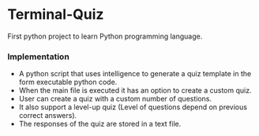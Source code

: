 # Terminal-Quiz
First python project to learn Python programming language.

### Implementation

* A python script that uses intelligence to generate a quiz template in the form executable python code.
* When the main file is executed it has an option to create a custom quiz.
* User can create a quiz with a custom number of questions.
* It also support a level-up quiz (Level of questions depend on previous correct answers).
* The responses of the quiz are stored in a text file.